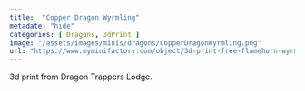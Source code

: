 ```yaml
---
title:  "Copper Dragon Wyrmling"
metadate: "hide"
categories: [ Dragons, 3dPrint ]
image: "/assets/images/minis/dragons/CopperDragonWyrmling.png"
url: "https://www.myminifactory.com/object/3d-print-free-flamehorn-wyrmling-presupported-dragons-of-the-lodge-272817"
---
```

3d print from Dragon Trappers Lodge.
